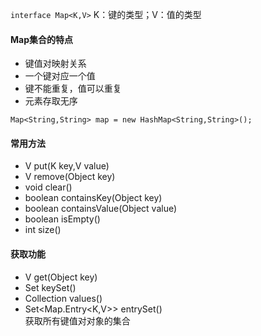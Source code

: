`interface Map<K,V>` K：键的类型；V：值的类型

#### Map集合的特点
- 键值对映射关系 
- 一个键对应一个值 
- 键不能重复，值可以重复 
- 元素存取无序

`Map<String,String> map = new HashMap<String,String>();`

#### 常用方法
- V put(K key,V value) 
- V remove(Object key) 
- void clear() 
- boolean containsKey(Object key) 
- boolean containsValue(Object value) 
- boolean isEmpty()
- int size()

#### 获取功能
- V get(Object key) 
- Set keySet() 
- Collection values() 
- Set<Map.Entry<K,V>> entrySet()  
  获取所有键值对对象的集合

